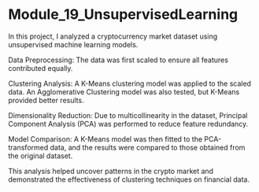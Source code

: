 # Module_19_UnsupervisedLearning

In this project, I analyzed a cryptocurrency market dataset using unsupervised machine learning models.

Data Preprocessing: The data was first scaled to ensure all features contributed equally.

Clustering Analysis:
A K-Means clustering model was applied to the scaled data.
An Agglomerative Clustering model was also tested, but K-Means provided better results.

Dimensionality Reduction: Due to multicollinearity in the dataset, Principal Component Analysis (PCA) was performed to reduce feature redundancy.

Model Comparison: A K-Means model was then fitted to the PCA-transformed data, and the results were compared to those obtained from the original dataset.

This analysis helped uncover patterns in the crypto market and demonstrated the effectiveness of clustering techniques on financial data.
